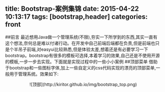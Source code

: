 title: Bootstrap-案例集锦
date: 2015-04-22 10:13:17
tags: [bootstrap,header]
categories: front
---
##前言
最近想用Java做一个管理系统(不限),夯实一下所学到的东西,其实一直有这个想法,奈何总是难以付诸行动。在开发中自己前端后端都在负责,但是前端也只是个半吊子前端,对easyui比较熟悉,但是体验太差,想着还是有必要学习一下bootstrap。bootstrap有很多的模板可选择,本着学习的效果,自己还是不使用开源的模板,一步一步去实现。下面就是实现过程中的一些小小案例
##顶部菜单
借助于bootstrap和一些图标字体,加上一些自定义的css代码实现的漂亮的顶部菜单,一般用于管理系统。效果如下:
<center>![顶部](http://kiritor.github.io/img/bootstrap_top.png)</center>